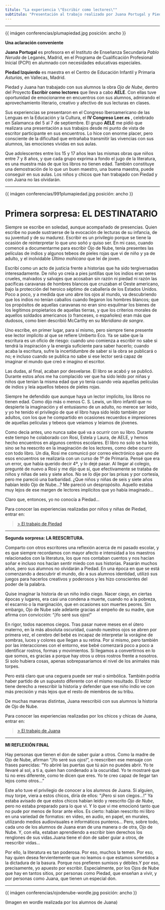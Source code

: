 ```yaml
---
titulo: "La experiencia \"Escribir como lectores\""
subtitulo: "Presentación al trabajo realizado por Juana Portugal y Piedad Izquierdo durante el curso 2011/12, en colaboración con la Asociación Española de Lectura y de Escritura (AELE). 6 de septiembre de 2012."
---
```

* * *

{{ imágen conferencias/plumapiedad.jpg posición: ancho }}

**Una aclaración conveniente**

**Juana Portugal** es profesora en el Instituto de Enseñanza Secundaria
_Pablo Neruda_ de Leganés, Madrid, en el Programa de Cualificación
Profesional Inicial (PCPI) en alumnado con necesidades educativas especiales.

**Piedad Izquierdo** es maestra en el Centro de Educación Infantil y Primaria
_Asturias_, en Vallecas, Madrid.

Piedad y Juana han trabajado con sus alumnos la obra _Ojo de Nube_, dentro
del Proyecto **Escribir como lectores** que lleva a cabo **AELE**. Con ellas
tuve oportunidad de emocionarme en encuentros con sus alumnos, admirando el
aprovechamiento literario, creativo y afectivo de sus lecturas en clases.

Sus experiencias se presentaron en el Congreso Iberoamericano de las Lenguas
en la Educación y la Cultura, el **IV Congreso Leer.es** , celebrado en
Salamanca del 5 al 7 de septiembre. El grupo **AELE** me pidió que realizara
una presentación a sus trabajos desde mi punto de vista de escritor
participante en sus encuentros. Lo hice con enorme placer, pero consciente de
la dificultad que entrañaba transmitir las vivencias con sus alumnos, las
emociones vividas en sus aulas.

Que adolescentes entre los 15 y 17 años lean las mismas obras que niños entre
7 y 8 años, y que cada grupo exprima a fondo el jugo de la literatura, es una
muestra más de que los libros no tienen edad. También constituye una
demostración de lo que un buen maestro, una buena maestra, puede conseguir en
sus aulas. Los niños y chicos que han trabajado con Piedad y con Juana no las
olvidarán.

* * *

{{ imágen conferencias/991plumapiedad.jpg posición: ancho }}

# Primera sorpresa: EL DESTINATARIO

Siempre se escribe en soledad, aunque acompañado de presencias. Quien escribe
no puede sustraerse de la evocación de lecturas de su infancia, de su
juventud y de su madurez. Escribir es un privilegio porque se tiene la
ocasión de reinterpretar lo que uno soñó y quiso ser. En mi caso, cuando
comencé a documentarme para escribir Ojo de Nube, tenía presentes las
películas de indios y algunos tebeos de pieles rojas que vi de niño y ya de
adulto, y el inolvidable _Último mohicano_ que leí de joven.

Escribí como un acto de justicia frente a historias que ha sido tergiversadas
interesadamente. De niño yo creía a pies juntillas que los indios eran seres
crueles, malvados y salvajes que acosaban sin razón ni piedad ni razón las
pacíficas caravanas de hombres blancos que cruzaban el Oeste americano, bajo
la protección del heroico séptimo de caballería de los Estados Unidos. Poco a
poco, y a medida que uno abre los ojos al mundo, va descubriendo que los
indios no tenían caballos cuando llegaron los hombres blancos; que los
propósitos de aquellas caravanas no eran sino esquilmar los bienes de los
legítimos propietarios de aquellas tierras, y que los criterios morales de
aquellos soldados americanos (o franceses, o españoles) eran más que dudosos,
como bien describió McCarthy en su _Meridiano de sangre_.

Uno escribe, en primer lugar, para sí mismo, pero siempre tiene presente ese
lector implícito al que se refiere Umberto Eco. Ya se sabe que la escritura
es un oficio de riesgo: cuando uno comienza a escribir no sabe si tendrá la
inspiración y la energía suficiente para saber hacerlo; cuando acaba la
escritura, sufre la incertidumbre de saber si la obra se publicará o no; e
incluso cuando se publica no sabe si ese lector será capaz de imaginar el
mundo que creó e imagino el escritor.

Las dudas, al final, acaban por desvelarse. El libro se acabó y se publicó.
Durante estos años me ha complacido ver que ha sido leído por niñas y niños
que tenían la misma edad que yo tenía cuando veía aquellas películas de
indios y leía aquellos tebeos de pieles rojas.

Siempre he defendido que aunque haya un lector implícito, los libros no
tienen edad. Como dijo más o menos C. S. Lewis, un libro infantil que no
despierte la imaginación y el entusiasmo de un adulto, no merece ser leído, y
yo he tenido el privilegio de que el libro haya sido leído también por
adultos, con los que he compartido en ocasiones recuerdos e impresiones de
aquellas películas y tebeos que veíamos y leíamos de jóvenes.

Como decía antes, uno nunca sabe qué va a ocurrir con su libro. Durante este
tiempo he colaborado con Rosi, Estela y Laura, de AELE, y hemos hecho
encuentros en algunos centros escolares. El libro no solo se ha leído, sino
se ha reescrito en la imaginación de los lectores, como debe ocurrir con todo
libro. Un día, Rosi me comunicó por correo electrónico que uno de esos
encuentros se realizaría con un curso de 1º de Primaria. Pensé que era un
error, que había querido decir 4º, y lo dejé pasar. Al llegar al colegio,
pregunté de nuevo a Rosi y me dijo que sí, que efectivamente se trataba de
niños y niñas de seis y siete años. No se lo dije por las prisas y por
cortesía, pero me pareció una barbaridad. ¿Que niños y niñas de seis y siete
años habían leído Ojo de Nube…? Me pareció un despropósito. Aquello estaba
muy lejos de ese margen de lectores implícitos que yo había imaginado…

Claro que, entonces, yo no conocía a Piedad…

Para conocer las experiencias realizadas por niños y niñas de Piedad, entrar
en:

> [> El trabajo de
Piedad](http://www.ricardogomez.com/encuentros/colegioasturias)
* * *

**Segunda sorpresa: LA REESCRITURA.**

Comparto con otros escritores una reflexión acerca de mi pasado escolar, y es
que siempre recordamos con mayor afecto e intensidad a los maestros
relacionados con la literatura, los que nos contaban cuentos y nos hacían
soñar e incluso nos hacían sentir miedo con sus historias. Pasarán muchos
años, pero sus alumnos no olvidarán a Piedad. En una época en que se está
comenzando a descubrir el mundo, dio a sus alumnos identidad, utilizó sus
juegos para hacerlos creativos y poderosos y les hizo conscientes del poder
de la palabra.

Quise imaginar la historia de un niño indio ciego. Nacer ciego, en ciertas
épocas y lugares, era casi una condena a muerte, cuando no a la pobreza, el
escarnio o la marginación, que en ocasiones son muertes peores. Sin embargo,
Ojo de Nube sale adelante gracias al empeño de su madre, que afirma con
convicción: “¡Yo seré sus ojos!”

En rigor, todos nacemos ciegos. Tras pasar nueve meses en el útero materno,
en la más absoluta oscuridad, cuando nuestros ojos se abren por primera vez,
el cerebro del bebé es incapaz de interpretar la vorágine de sombras, luces y
colores que llegan a su retina. Por sí mismo, pero también por las
interacciones con el entorno, ese bebé comenzará poco a poco a identificar
rostros, formas y movimientos. Si llegamos a convertirnos en lo que somos, es
gracias a porque hay otros u otros rostros frente a nosotros. Si solo hubiera
cosas, apenas sobrepasaríamos el nivel de los animales más torpes.

Pero está claro que una ceguera puede ser real o simbólica. También podría
haber partido de un supuesto diferente con el mismo resultado. El lector
tiene derecho a reescribir la historia y defender que ese niño indio ve con
más precisión y más lejos que el resto de miembros de su tribu.

De muchas maneras distintas, Juana reescribió con sus alumnos la historia de
Ojo de Nube.

Para conocer las experiencias realizadas por los chicos y chicas de Juana,
entrar en:

> [> El trabajo de Juana](https://sites.google.com/site/ojodebuebe/)
* * *

**MI REFLEXIÓN FINAL**

Hay personas que tienen el don de saber guiar a otros. Como la madre de Ojo
de Nube, afirman “¡Yo seré sus ojos!”, o reescriben ese mensaje con frases
parecidas: “Yo abriré las puertas que tú aún no puedes abrir. Yo te llevaré
al sol, a ti a, quien han condenado a la oscuridad. Yo te mostraré que tú no
eres diferente, como te dicen que eres. Yo te creo capaz de llegar tan lejos
como otros…”

Este año tuve el privilegio de conocer a los alumnos de Juana. Si alguien,
muy torpe, viera a estos chicos, diría de ellos: “¡Pero si son ciegos…!” Ya
estaba avisado de que estos chicos habían leído y reescrito _Ojo de Nube_,
pero no estaba preparado para lo que vi. Y lo que vi me emocionó tanto que no
pude por menos de llorar ante ellos. Es cierto: habían reescrito mi libro en
una variedad de formatos: en video, en audio, en papel, en murales,
utilizando medios audiovisuales e informáticos punteros… Pero, sobre todo,
cada uno de los alumnos de Juana eran de una manera o de otra, Ojo de Nube.
Y, con ella, estaban aprendiendo a escribir bien derechos los renglones de
sus vidas.Juana tiene el don de saber guiar a otros, de reescribir vidas…

Por ello, la literatura es tan poderosa. Por eso, muchos la temen. Por eso,
hay quien desea fervientemente que no leamos o que estamos sometidos a la
dictadura de la basura. Porque nos prefieren sumisos y débiles.Y por eso,
precisamente, yo apuesto por escribir. Especialmente, por los Ojos de Nube
que hay en tantos sitios, por personas como Piedad, que enseñan a vivir, y
por personas como Juana, que tienen un especial don.

* * *

{{ imágen conferencias/ojodenube-wordle.jpg posición: ancho }}

(Imagen en wordle realizada por los alumnos de Juana)
